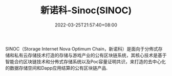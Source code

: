 ﻿---
weight: 
title: "新诺科-Sinoc(SINOC)"
description: "SINOC（Storage Internet Nova Optimum Chain，新诺科）是面向于分佈式存储和私有云存储技术打造的存储与游戏产业的公有区块链系统，其核心技术是基于智能合约区块链技术和分佈式..."
date: 2022-03-25T21:57:40+08:00
lastmod: 2022-03-25T16:45:40+08:00
draft: false
authors: ["Metabd"]
featuredImage: "xinnuoke-sinocsinoc.webp"
link: ""
tags: ["数字代币","新诺科-Sinoc(SINOC)"]
categories: ["navigation"]
navigation: ["数字代币"]
lightgallery: true
toc: true
pinned: false
recommend: false
recommend1: false
---
SINOC（Storage Internet Nova Optimum Chain，新诺科）是面向于分佈式存储和私有云存储技术打造的存储与游戏产业的公有区块链系统，其核心技术是基于智能合约区块链技术和分佈式存储系统以及Poc容量证明共识，来打造的去中心化的数据存储空间和Dapp应用结算的公有区块链产品.
